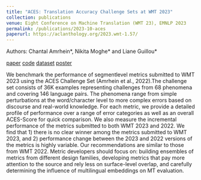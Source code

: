 ```yaml
---
title: "ACES: Translation Accuracy Challenge Sets at WMT 2023"
collection: publications
venue: Eight Conference on Machine Translation (WMT 23), EMNLP 2023
permalink: /publications/2023-10-aces
paperurl: https://aclanthology.org/2023.wmt-1.57/
---
```

Authors: Chantal Amrhein\*, Nikita Moghe\* and Liane Guillou\*

[paper](https://aclanthology.org/2023.wmt-1.57/) [code](https://github.com/EdinburghNLP/ACES) [dataset](https://huggingface.co/datasets/nikitam/ACES) [poster](https://docs.google.com/presentation/d/1RR48mLmA2ftFvCbHFYNpBfK-fJedX8uxA5FLdIipjQ0/edit?usp=sharing)

We benchmark the performance of segmentlevel metrics submitted to WMT 2023 using the ACES Challenge Set (Amrhein et al., 2022).The challenge set consists of 36K examples representing challenges from 68 phenomena and covering 146 language pairs. The phenomena range from simple perturbations at the word/character level to more complex errors based on discourse and real-world knowledge. For each metric, we provide a detailed profile of performance over a range of error categories
as well as an overall ACES-Score for quick comparison. We also measure the incremental performance of the metrics submitted to both WMT 2023 and 2022. We find that 1) there is no clear winner among the metrics submitted to WMT 2023, and 2) performance change between the 2023 and 2022 versions of the metrics is highly variable. Our recommendations
are similar to those from WMT 2022. Metric developers should focus on: building ensembles of metrics from different design families, developing metrics that pay more attention to the source and rely less on surface-level overlap, and carefully determining the influence of multilingual embeddings on MT evaluation.
